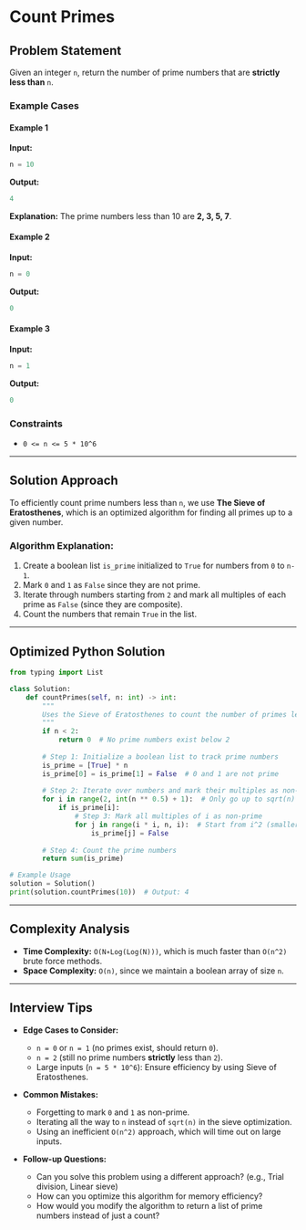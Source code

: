 # Count Primes

## Problem Statement
Given an integer `n`, return the number of prime numbers that are **strictly less than** `n`.

### Example Cases
#### Example 1
**Input:**
```python
n = 10
```
**Output:**
```python
4
```
**Explanation:** The prime numbers less than 10 are **2, 3, 5, 7**.

#### Example 2
**Input:**
```python
n = 0
```
**Output:**
```python
0
```

#### Example 3
**Input:**
```python
n = 1
```
**Output:**
```python
0
```

### Constraints
- `0 <= n <= 5 * 10^6`

---

## Solution Approach

To efficiently count prime numbers less than `n`, we use **The Sieve of Eratosthenes**, which is an optimized algorithm for finding all primes up to a given number.

### **Algorithm Explanation:**
1. Create a boolean list `is_prime` initialized to `True` for numbers from `0` to `n-1`.
2. Mark `0` and `1` as `False` since they are not prime.
3. Iterate through numbers starting from `2` and mark all multiples of each prime as `False` (since they are composite).
4. Count the numbers that remain `True` in the list.

---

## Optimized Python Solution
```python
from typing import List

class Solution:
    def countPrimes(self, n: int) -> int:
        """
        Uses the Sieve of Eratosthenes to count the number of primes less than n.
        """
        if n < 2:
            return 0  # No prime numbers exist below 2
        
        # Step 1: Initialize a boolean list to track prime numbers
        is_prime = [True] * n
        is_prime[0] = is_prime[1] = False  # 0 and 1 are not prime
        
        # Step 2: Iterate over numbers and mark their multiples as non-prime
        for i in range(2, int(n ** 0.5) + 1):  # Only go up to sqrt(n) - start at 2, finish at sqrt(n) + 1
            if is_prime[i]:
                # Step 3: Mark all multiples of i as non-prime
                for j in range(i * i, n, i):  # Start from i^2 (smaller multiples already marked)
                    is_prime[j] = False
        
        # Step 4: Count the prime numbers
        return sum(is_prime)

# Example Usage
solution = Solution()
print(solution.countPrimes(10))  # Output: 4
```

---

## Complexity Analysis
- **Time Complexity:** `O(N∗Log(Log(N)))`, which is much faster than `O(n^2)` brute force methods.
- **Space Complexity:** `O(n)`, since we maintain a boolean array of size `n`.

---

## Interview Tips
- **Edge Cases to Consider:**
  - `n = 0` or `n = 1` (no primes exist, should return `0`).
  - `n = 2` (still no prime numbers **strictly** less than `2`).
  - Large inputs (`n = 5 * 10^6`): Ensure efficiency by using Sieve of Eratosthenes.

- **Common Mistakes:**
  - Forgetting to mark `0` and `1` as non-prime.
  - Iterating all the way to `n` instead of `sqrt(n)` in the sieve optimization.
  - Using an inefficient `O(n^2)` approach, which will time out on large inputs.

- **Follow-up Questions:**
  - Can you solve this problem using a different approach? (e.g., Trial division, Linear sieve)
  - How can you optimize this algorithm for memory efficiency?
  - How would you modify the algorithm to return a list of prime numbers instead of just a count?
